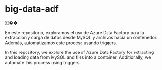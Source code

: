 # big-data-adf
🇪�</span>�
<p>En este repositorio, exploramos el uso de Azure Data Factory para la extracción y carga de datos desde MySQL y archivos hacia un contenedor. Además, automatizamos este proceso usando triggers.</p>


<p>In this repository, we explore the use of Azure Data Factory for extracting and loading data from MySQL and files into a container. Additionally, we automate this process using triggers.</p>
